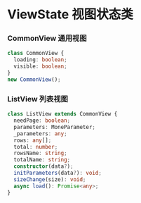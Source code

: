 # ViewState 视图状态类

### CommonView 通用视图

```ts
class CommonView {
  loading: boolean;
  visible: boolean;
}
new CommonView();
```

### ListView 列表视图

```ts
class ListView extends CommonView {
  needPage: boolean;
  parameters: MoneParameter;
  _parameters: any;
  rows: any[];
  total: number;
  rowsName: string;
  totalName: string;
  constructor(data?);
  initParameters(data?): void;
  sizeChange(size): void;
  async load(): Promise<any>;
}
```
